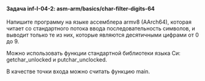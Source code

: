 #### Задача inf-I-04-2: asm-arm/basics/char-filter-digits-64
Напишите программу на языке ассемблера armv8 (AArch64), которая читает со стандартного потока ввода последовательность символов, и выводит только те из них, которые являются десятичными цифрами от 0 до 9.

Можно использовать функции стандартной библиотеки языка Си: getchar_unlocked и putchar_unclocked.

В качестве точки входа можно считать функцию main.
